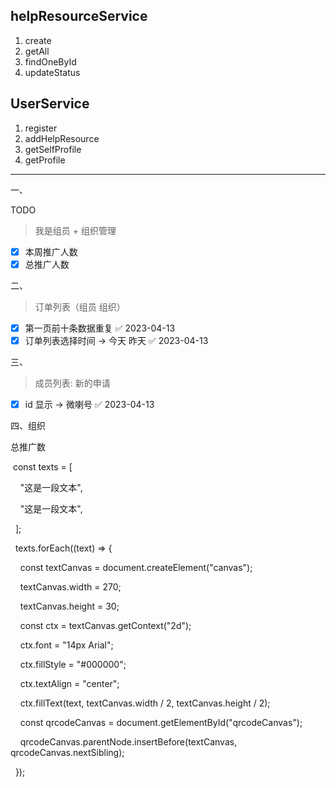 
## helpResourceService

1. create
2. getAll
3. findOneById
4. updateStatus

## UserService

1. register
2. addHelpResource
3. getSelfProfile
4. getProfile

---

一、

TODO

> 我是组员 +  组织管理

+ [x] 本周推广人数
+ [x] 总推广人数

二、

> 订单列表（组员 组织）

- [x] 第一页前十条数据重复 ✅ 2023-04-13
- [x] 订单列表选择时间 -> 今天 昨天 ✅ 2023-04-13

三、

> 成员列表: 新的申请

- [x] id 显示 -> 微喇号 ✅ 2023-04-13

四、组织

总推广数


 const texts = [

    "这是一段文本",

    "这是一段文本",

  ];

  

  texts.forEach((text) => {

    const textCanvas = document.createElement("canvas");

    textCanvas.width = 270;

    textCanvas.height = 30;

    const ctx = textCanvas.getContext("2d");

    ctx.font = "14px Arial";

    ctx.fillStyle = "#000000";

    ctx.textAlign = "center";

    ctx.fillText(text, textCanvas.width / 2, textCanvas.height / 2);

    const qrcodeCanvas = document.getElementById("qrcodeCanvas");

    qrcodeCanvas.parentNode.insertBefore(textCanvas, qrcodeCanvas.nextSibling);

  });
 